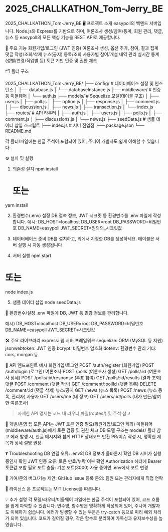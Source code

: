 # 2025_CHALLKATHON_Tom-Jerry_BE

2025_CHALLKATHON_Tom-Jerry_BE
🖥️ 프로젝트 소개
easypoll의 백엔드 서버입니다.
Node.js와 Express를 기반으로 하며, 여론조사 생성/참여/통계, 회원 관리, 댓글, 뉴스 등 easypoll의 모든 핵심 기능을 REST API로 제공합니다.

🚀 주요 기능
회원가입/로그인 (JWT 인증)
여론조사 생성, 옵션 추가, 참여, 결과 집계
댓글 작성/조회/삭제
뉴스(공지) 등록/조회
사용자별 참여/개설 내역 관리
실시간 통계(성별/연령/직업별 등)
토큰 기반 인증 및 권한 체크

🗂️ 폴더 구조

2025_CHALLKATHON_Tom-Jerry_BE/
├── config/           # 데이터베이스 설정 및 인스턴스
│   ├── database.js
│   └── databaseInstance.js
├── middleware/       # 인증 등 미들웨어
│   └── auth.js
├── models/           # Sequelize 모델(테이블 구조)
│   ├── user.js
│   ├── poll.js
│   ├── option.js
│   ├── response.js
│   ├── comment.js
│   ├── discussion.js
│   ├── news.js
│   ├── transaction.js
│   └── index.js
├── routes/           # API 라우터
│   ├── auth.js
│   ├── users.js
│   ├── polls.js
│   ├── comment.js
│   ├── discussions.js
│   └── news.js
├── seedData.js       # 샘플 데이터 삽입 스크립트
├── index.js          # 서버 진입점
├── package.json
└── README.md

각 폴더/파일에는 한글 주석이 포함되어 있어, 주니어 개발자도 쉽게 이해할 수 있습니다.

⚙️ 설치 및 실행

1. 의존성 설치
  npm install
   # 또는
  yarn install

2. 환경변수(.env) 설정
DB 접속 정보, JWT 시크릿 등 환경변수를 .env 파일에 작성합니다.
예시:
DB_HOST=localhost
DB_USER=root
DB_PASSWORD=비밀번호
DB_NAME=easypoll
JWT_SECRET=임의의_시크릿값

3. 데이터베이스 준비
DB를 설치하고, 위에서 지정한 DB를 생성하세요.
테이블은 서버 실행 시 자동 생성됩니다

4. 서버 실행
npm start
# 또는
node index.js

5. 샘플 데이터 삽입
node seedData.js

🔑 환경변수/설정
.env 파일에 DB, JWT 등 민감 정보를 관리합니다.

예시)
  DB_HOST=localhost
  DB_USER=root
  DB_PASSWORD=비밀번호
  DB_NAME=easypoll
  JWT_SECRET=시크릿값


🛠️ 주요 라이브러리
express: 웹 서버 프레임워크
sequelize: ORM (MySQL 등 지원)
jsonwebtoken: JWT 인증
bcrypt: 비밀번호 암호화
dotenv: 환경변수 관리
기타: cors, morgan 등

📡 API 엔드포인트 예시
회원가입/로그인
POST /auth/register (회원가입)
POST /auth/login (로그인)
여론조사
POST /polls (여론조사 생성)
GET /polls/:id (여론조사 상세)
POST /polls/:id/response (투표 참여)
GET /polls/:id/results (결과 조회)
댓글
POST /comment (댓글 작성)
GET /comment/:pollId (댓글 목록)
DELETE /comment/:id (댓글 삭제)
뉴스/공지
GET /news (뉴스 목록)
POST /news (뉴스 등록, 관리자)
사용자
GET /users/me (내 정보)
GET /users/:id/polls (내가 만든/참여한 여론조사)

> 자세한 API 명세는 코드 내 라우터 파일(routes/) 및 주석 참고


🧩 개발/운영 팁
모든 API는 JWT 토큰 인증 필요(회원가입/로그인 제외)
미들웨어(middleware/auth.js)에서 토큰 검증 및 권한 체크
DB 모델 구조는 models/ 폴더 참고
에러 발생 시, 한글 메시지와 함께 HTTP 상태코드 반환
PR/이슈 작성 시, 명확한 제목과 상세 설명 권장

❓ Troubleshooting
DB 연결 오류:
.env의 DB 정보가 올바른지 확인
DB 서버가 실행 중인지 확인
JWT 인증 오류:
토큰 만료/누락 여부 확인
Authorization 헤더에 Bearer 토큰값 포함 필요
포트 충돌:
기본 포트(3000) 사용 중이면 .env에서 포트 변경

🤝 기여/문의
버그/기능 제안: GitHub Issue 등록
문의: 팀원 또는 관리자에게 직접 연락

📝 라이선스
본 프로젝트는 MIT License를 따릅니다.


💡 추가 설명
각 모델/라우터/미들웨어 파일에는 한글 주석이 포함되어 있어, 코드 흐름을 쉽게 파악할 수 있습니다.
변수명, 함수명은 명확하게 작성되어 있어, 주니어 개발자도 이해하기 쉽습니다.
에러가 발생할 수 있는 부분은 try-catch 등으로 미리 예외 처리가 되어 있습니다.
코드가 길어질 경우, 작은 함수로 분리하여 가독성과 유지보수성을 높였습니다.















